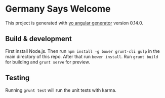 # Germany Says Welcome

This project is generated with [yo angular generator](https://github.com/yeoman/generator-angular)
version 0.14.0.

## Build & development
First install Node.js. Then run `npm install -g bower grunt-cli gulp` in the main directory of this repo. After that run `bower install`.
Run `grunt build` for building and `grunt serve` for preview.

## Testing

Running `grunt test` will run the unit tests with karma.
